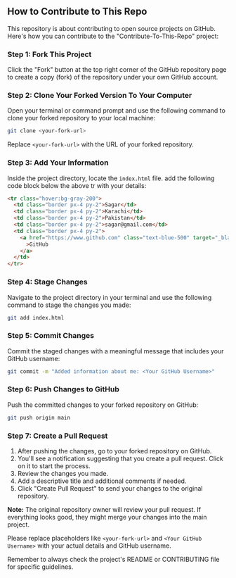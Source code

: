 ## How to Contribute to This Repo

This repository is about contributing to open source projects on GitHub. Here's how you can contribute to the "Contribute-To-This-Repo" project:

### Step 1: Fork This Project

Click the "Fork" button at the top right corner of the GitHub repository page to create a copy (fork) of the repository under your own GitHub account.

### Step 2: Clone Your Forked Version To Your Computer

Open your terminal or command prompt and use the following command to clone your forked repository to your local machine:

```bash
git clone <your-fork-url>
```

Replace `<your-fork-url>` with the URL of your forked repository.

### Step 3: Add Your Information

Inside the project directory, locate the `index.html` file. add the following code block below the above tr with your details:

```html
<tr class="hover:bg-gray-200">
  <td class="border px-4 py-2">Sagar</td>
  <td class="border px-4 py-2">Karachi</td>
  <td class="border px-4 py-2">Pakistan</td>
  <td class="border px-4 py-2">sagar@gmail.com</td>
  <td class="border px-4 py-2">
    <a href="https://www.github.com" class="text-blue-500" target="_blank"
      >GitHub
    </a>
  </td>
</tr>
```

### Step 4: Stage Changes

Navigate to the project directory in your terminal and use the following command to stage the changes you made:

```bash
git add index.html
```

### Step 5: Commit Changes

Commit the staged changes with a meaningful message that includes your GitHub username:

```bash
git commit -m "Added information about me: <Your GitHub Username>"
```

### Step 6: Push Changes to GitHub

Push the committed changes to your forked repository on GitHub:

```bash
git push origin main
```

### Step 7: Create a Pull Request

1. After pushing the changes, go to your forked repository on GitHub.
2. You'll see a notification suggesting that you create a pull request. Click on it to start the process.
3. Review the changes you made.
4. Add a descriptive title and additional comments if needed.
5. Click "Create Pull Request" to send your changes to the original repository.

**Note:** The original repository owner will review your pull request. If everything looks good, they might merge your changes into the main project.

Please replace placeholders like `<your-fork-url>` and `<Your GitHub Username>` with your actual details and GitHub username.

Remember to always check the project's README or CONTRIBUTING file for specific guidelines.
